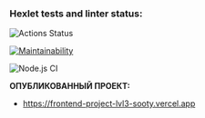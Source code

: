 ### Hexlet tests and linter status:
![Actions Status](/workflows/hexlet-check/badge.svg)

[![Maintainability](https://api.codeclimate.com/v1/badges/6e86ac6ae64285a21f38/maintainability)](https://codeclimate.com/github/rinamint/frontend-project-lvl3/maintainability)

![Node.js CI](https://github.com/rinamint/frontend-project-lvl3/workflows/Node.js%20CI/badge.svg)

__ОПУБЛИКОВАННЫЙ ПРОЕКТ:__ 
- https://frontend-project-lvl3-sooty.vercel.app
